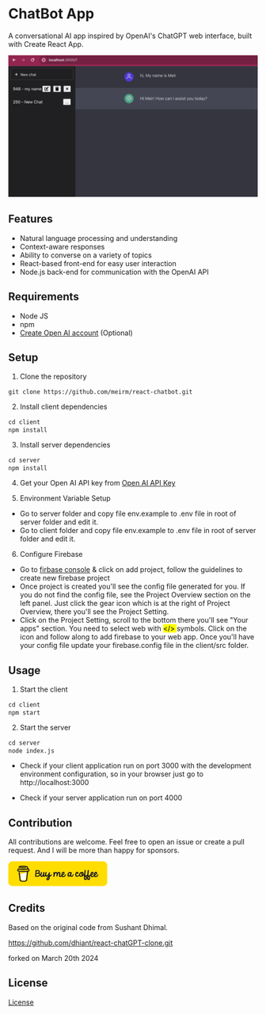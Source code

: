# ChatBot App

A conversational AI app inspired by OpenAI's ChatGPT web interface, built with Create React App.

![Screenshot](images/screenshot.png)

## Features

- Natural language processing and understanding
- Context-aware responses
- Ability to converse on a variety of topics
- React-based front-end for easy user interaction
- Node.js back-end for communication with the OpenAI API

## Requirements

- Node JS
- npm
- [Create Open AI account](https://www.openai.com/signup/) (Optional)

## Setup

1. Clone the repository

```
git clone https://github.com/meirm/react-chatbot.git
```

2. Install client dependencies

```
cd client
npm install
```

3. Install server dependencies

```
cd server
npm install
```

4. Get your Open AI API key from [Open AI API Key](https://platform.openai.com/account/api-keys)

5. Environment Variable Setup

- Go to server folder and copy file env.example to .env file in root of server folder and edit it.
- Go to client folder and copy file env.example to .env file in root of server folder and edit it.


6. Configure Firebase 
- Go to [firbase console](https://console.firebase.google.com/) & click on add project, follow the guidelines to create new firebase project
- Once project is created you'll see the config file generated for you. If you do not find the config file, see the Project Overview section on the left panel. Just click the gear icon     which is at the right of Project Overview, there you'll see the Project Setting. 
- Click on the Project Setting, scroll to the bottom there you'll see "Your apps" section. You need to select web with <mark> </> </mark> symbols. Click on the icon and follow along to add firebase to your web app. Once you'll have your config file update your firebase.config file in the client/src folder. 

## Usage

1. Start the client

```
cd client
npm start
```

2. Start the server

```
cd server
node index.js
```

- Check if your client application run on port 3000 with the development environment configuration, so in your browser just go to http://localhost:3000

- Check if your server application run on port 4000

## Contribution

All contributions are welcome. Feel free to open an issue or create a pull request. And I will be more than happy for sponsors.

[<a href="https://www.buymeacoffee.com/meirmichanie" target="_blank"><img src="./client/public/buymeacoffee.png" alt="Buy Me A Coffee" style="height: 50px !important;width: 200px !important;" ></a>](https://www.buymeacoffee.com/meirmichanie)

## Credits

Based on the original code from Sushant Dhimal.

https://github.com/dhiant/react-chatGPT-clone.git

forked on March 20th 2024

## License

[License](LICENSE)
